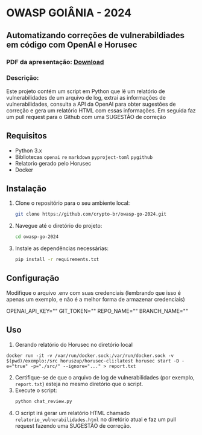 # OWASP GOIÂNIA - 2024
## Automatizando correções de vulnerabildiades em código com OpenAI e Horusec

### PDF da apresentação: [Download](https://github.com/crypto-br/owasp-go-2024/blob/main/OWASP-GO-2024-1.pdf)

### Descrição:

Este projeto contém um script em Python que lê um relatório de vulnerabilidades de um arquivo de log, extrai as informações de vulnerabilidades, consulta a API da OpenAI para obter sugestões de correção e gera um relatório HTML com essas informações. Em seguida faz um pull request para o Github com uma SUGESTÃO de correção

## Requisitos

- Python 3.x
- Bibliotecas `openai` `re` `markdown` `pyproject-toml` `pygithub`
- Relatorio gerado pelo Horusec
- Docker

## Instalação

1. Clone o repositório para o seu ambiente local:
    ```bash
    git clone https://github.com/crypto-br/owasp-go-2024.git
    ```
2. Navegue até o diretório do projeto:
    ```bash
    cd owasp-go-2024
    ```
3. Instale as dependências necessárias:
    ```bash
    pip install -r requirements.txt
    ```

## Configuração

Modifique o  arquivo .env com suas credenciais (lembrando que isso é apenas um exemplo, e não é a melhor forma de armazenar credenciais)

OPENAI_API_KEY=""
GIT_TOKEN=""
REPO_NAME=""
BRANCH_NAME=""

## Uso

1. Gerando relatório do Horusec no diretório local
```
docker run -it -v /var/run/docker.sock:/var/run/docker.sock -v $(pwd)/exemplo:/src horuszup/horusec-cli:latest horusec start -D -e="true" -p="./src/" --ignore="..." > report.txt
```
2. Certifique-se de que o arquivo de log de vulnerabilidades (por exemplo, `report.txt`) esteja no mesmo diretório que o script.
3. Execute o script:
    ```bash
    python chat_review.py
    ```
4. O script irá gerar um relatório HTML chamado `relatorio_vulnerabilidades.html` no diretório atual e faz um pull request fazendo uma SUGESTÃO de correção.
